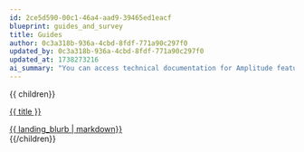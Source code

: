 ```yaml
---
id: 2ce5d590-00c1-46a4-aad9-39465ed1eacf
blueprint: guides_and_survey
title: Guides
author: 0c3a318b-936a-4cbd-8fdf-771a90c297f0
updated_by: 0c3a318b-936a-4cbd-8fdf-771a90c297f0
updated_at: 1738273216
ai_summary: "You can access technical documentation for Amplitude features. The content includes information on children, titles, and landing blurbs. This documentation serves as a resource for you to understand and utilize the various aspects of Amplitude's functionality."
---
```

<div class="grid grid-cols-1 md:grid-cols-2 lg:grid-cols-3 gap-4 w-full">
{{ children}}
<a href="{{ url }}">
<div class="border border-black-100 rounded h-64 md:h-60 p-4 hover:shadow-lg transition-shadow text-black-900">
<p class="mt-0 leading-6 font-[Gellix] text-[1.25rem]">{{ title }}</p>
<div class="mb-0 text-[.875rem] leading-5 text-amp-gray-600 landing-blurb">{{ landing_blurb | markdown}}</div>
</div>
</a>
{{/children}}
</div>